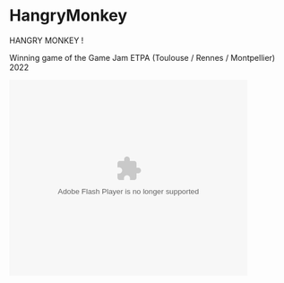 # HangryMonkey
HANGRY MONKEY !

Winning game of the Game Jam ETPA (Toulouse / Rennes / Montpellier) 2022






<object width="425" height="350">
  <param name="movie" value="https://www.youtube.com/watch?v=5wBDeJlw7uA" />
  <param name="wmode" value="transparent" />
  <embed src="https://www.youtube.com/watch?v=5wBDeJlw7uA"
         type="application/x-shockwave-flash"
         wmode="transparent" width="425" height="350" />
</object>
